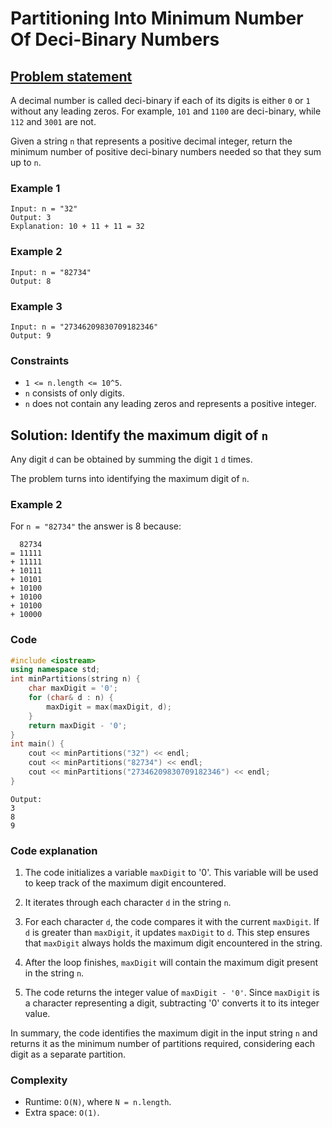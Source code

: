 # Partitioning Into Minimum Number Of Deci-Binary Numbers

## [Problem statement](https://leetcode.com/problems/partitioning-into-minimum-number-of-deci-binary-numbers/)

A decimal number is called deci-binary if each of its digits is either `0` or `1` without any leading zeros. For example, `101` and `1100` are deci-binary, while `112` and `3001` are not.

Given a string `n` that represents a positive decimal integer, return the minimum number of positive deci-binary numbers needed so that they sum up to `n`.

### Example 1
```text
Input: n = "32"
Output: 3
Explanation: 10 + 11 + 11 = 32
```

### Example 2
```text
Input: n = "82734"
Output: 8
```

### Example 3
```text
Input: n = "27346209830709182346"
Output: 9
``` 

### Constraints

* `1 <= n.length <= 10^5`.
* `n` consists of only digits.
* `n` does not contain any leading zeros and represents a positive integer.

## Solution: Identify the maximum digit of `n`

Any digit `d` can be obtained by summing the digit `1` `d` times.

The problem turns into identifying the maximum digit of `n`.

### Example 2
For `n = "82734"` the answer is 8 because:

```text
  82734
= 11111 
+ 11111 
+ 10111 
+ 10101 
+ 10100
+ 10100
+ 10100
+ 10000
```

### Code
```cpp
#include <iostream>
using namespace std;
int minPartitions(string n) {
    char maxDigit = '0';
    for (char& d : n) {
        maxDigit = max(maxDigit, d);
    }
    return maxDigit - '0';
}
int main() {
    cout << minPartitions("32") << endl;
    cout << minPartitions("82734") << endl;
    cout << minPartitions("27346209830709182346") << endl;
}
```
```text
Output:
3
8
9
```

### Code explanation

1. The code initializes a variable `maxDigit` to '0'. This variable will be used to keep track of the maximum digit encountered.

2. It iterates through each character `d` in the string `n`.

3. For each character `d`, the code compares it with the current `maxDigit`. If `d` is greater than `maxDigit`, it updates `maxDigit` to `d`. This step ensures that `maxDigit` always holds the maximum digit encountered in the string.

4. After the loop finishes, `maxDigit` will contain the maximum digit present in the string `n`.

5. The code returns the integer value of `maxDigit - '0'`. Since `maxDigit` is a character representing a digit, subtracting '0' converts it to its integer value.

In summary, the code identifies the maximum digit in the input string `n` and returns it as the minimum number of partitions required, considering each digit as a separate partition.
### Complexity
* Runtime: `O(N)`, where `N = n.length`.
* Extra space: `O(1)`.



